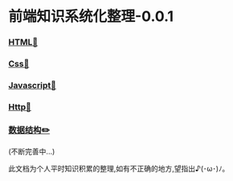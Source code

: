 # 前端知识系统化整理-0.0.1

### [HTML📒](./html/README.md)

### [Css🌈](./css/README.md)

### [Javascript🚀](./javascript/README.md)

### [Http📡](./http/README.md)

### [数据结构✏️](./dataStructure/README.md)

<!-- ### [Node.js💨](./Node/README.md) -->

(不断完善中...)

此文档为个人平时知识积累的整理,如有不正确的地方,望指出♪(･ω･)ﾉ。
